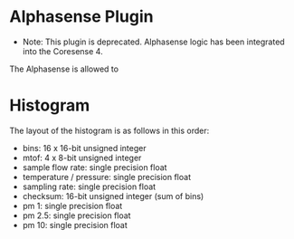 <!--
waggle_topic=/plugins_and_code
-->

# Alphasense Plugin

* Note: This plugin is deprecated. Alphasense logic has been integrated into the Coresense 4.

The Alphasense is allowed to

# Histogram

The layout of the histogram is as follows in this order:

* bins: 16 x 16-bit unsigned integer
* mtof: 4 x 8-bit unsigned integer
* sample flow rate: single precision float
* temperature / pressure: single precision float
* sampling rate: single precision float
* checksum: 16-bit unsigned integer (sum of bins)
* pm 1: single precision float
* pm 2.5: single precision float
* pm 10: single precision float
